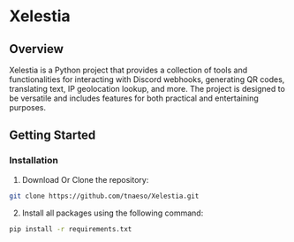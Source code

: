 # Xelestia

## Overview
Xelestia is a Python project that provides a collection of tools and functionalities for interacting with Discord webhooks, generating QR codes, translating text, IP geolocation lookup, and more. The project is designed to be versatile and includes features for both practical and entertaining purposes.

## Getting Started

### Installation

1. Download Or Clone the repository:
```bash
git clone https://github.com/tnaeso/Xelestia.git
```

2. Install all packages using the following command:
```bash
pip install -r requirements.txt
```
